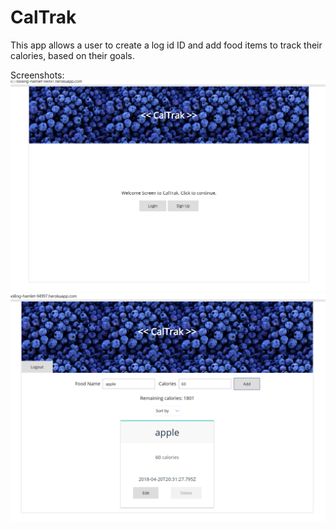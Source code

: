 # CalTrak

This app allows a user to create a log id ID and add food items to track their calories, based on their goals.

Screenshots:
  ![Welcome screen](homeScreen.PNG?raw=true)
  ![Main webpage](foodList.PNG?raw=true)
